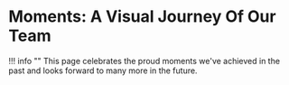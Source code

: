 # Moments: A Visual Journey Of Our Team 

!!! info ""
    This page celebrates the proud moments we've achieved in the past and looks forward to many more in the future.

